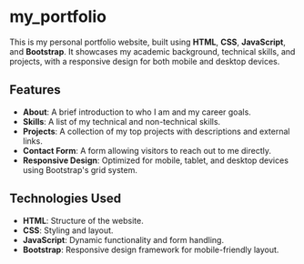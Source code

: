 # my_portfolio
This is my personal portfolio website, built using **HTML**, **CSS**, **JavaScript**, and **Bootstrap**. It showcases my academic background, technical skills, and projects, with a responsive design for both mobile and desktop devices.

## Features

- **About**: A brief introduction to who I am and my career goals.
- **Skills**: A list of my technical and non-technical skills.
- **Projects**: A collection of my top projects with descriptions and external links.
- **Contact Form**: A form allowing visitors to reach out to me directly.
- **Responsive Design**: Optimized for mobile, tablet, and desktop devices using Bootstrap's grid system.

## Technologies Used

- **HTML**: Structure of the website.
- **CSS**: Styling and layout.
- **JavaScript**: Dynamic functionality and form handling.
- **Bootstrap**: Responsive design framework for mobile-friendly layout.
